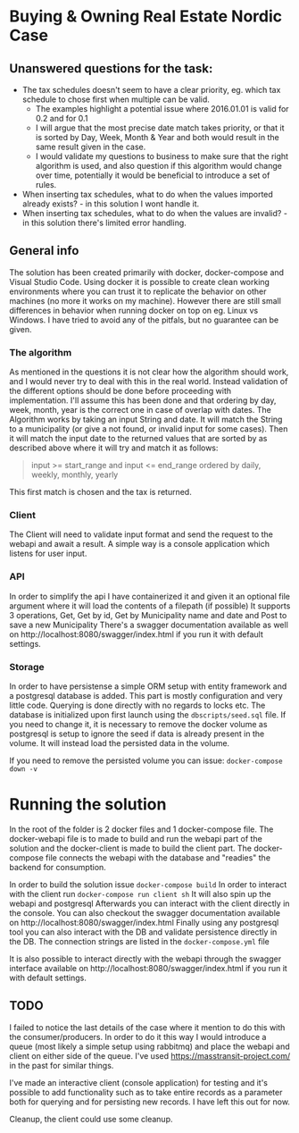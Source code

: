 # Buying & Owning Real Estate Nordic Case

## Unanswered questions for the task:

* The tax schedules doesn't seem to have a clear priority, eg. which tax schedule to chose first when multiple can be valid.
  * The examples highlight a potential issue where 2016.01.01 is valid for 0.2 and for 0.1
  * I will argue that the most precise date match takes priority, or that it is sorted by Day, Week, Month & Year and both would result in the same result given in the case.
  * I would validate my questions to business to make sure that the right algorithm is used, and also question if this algorithm would change over time, potentially it would be beneficial to introduce a set of rules.
* When inserting tax schedules, what to do when the values imported already exists? - in this solution I wont handle it.
* When inserting tax schedules, what to do when the values are invalid? - in this solution there's limited error handling.

## General info
The solution has been created primarily with docker, docker-compose and Visual Studio Code.
Using docker it is possible to create clean working environments where you can trust it to replicate the behavior on other machines (no more it works on my machine). However there are still small differences in behavior when running docker on top on eg. Linux vs Windows. I have tried to avoid any of the pitfals, but no guarantee can be given.

### The algorithm
As mentioned in the questions it is not clear how the algorithm should work, and I would never try to deal with this in the real world. Instead validation of the different options should be done before proceeding with implementation.
I'll assume this has been done and that ordering by day, week, month, year is the correct one in case of overlap with dates.
The Algorithm works by taking an input String and date. It will match the String to a municipality (or give a not found, or invalid input for some cases).
Then it will match the input date to the returned values that are sorted by as described above where it will try and match it as follows:
> input >= start_range and input <= end_range ordered by daily, weekly, monthly, yearly

This first match is chosen and the tax is returned.

### Client
The Client will need to validate input format and send the request to the webapi and await a result.
A simple way is a console application which listens for user input.

### API
In order to simplify the api I have containerized it and given it an optional file argument where it will load the contents of a filepath (if possible)
It supports 3 operations, Get, Get by id, Get by Municipality name and date and Post to save a new Municipality
There's a swagger documentation available as well on http://localhost:8080/swagger/index.html if you run it with default settings.

### Storage
In order to have persistense a simple ORM setup with entity framework and a postgresql database is added.
This part is mostly configuration and very little code.
Querying is done directly with no regards to locks etc.
The database is initialized upon first launch using the `dbscripts/seed.sql` file.
If you need to change it, it is necessary to remove the docker volume as postgresql is setup to ignore the seed if data is already present in the volume. It will instead load the persisted data in the volume.

If you need to remove the persisted volume you can issue: `docker-compose down -v`

# Running the solution
In the root of the folder is 2 docker files and 1 docker-compose file.
The docker-webapi file is to made to build and run the webapi part of the solution and the docker-client is made to build the client part.
The docker-compose file connects the webapi with the database and "readies" the backend for consumption.

In order to build the solution issue `docker-compose build`
In order to interact with the client run `docker-compose run client sh` It will also spin up the webapi and postgresql
Afterwards you can interact with the client directly in the console. You can also checkout the swagger documentation available on http://localhost:8080/swagger/index.html
Finally using any postgresql tool you can also interact with the DB and validate persistence directly in the DB.
The connection strings are listed in the `docker-compose.yml` file

It is also possible to interact directly with the webapi through the swagger interface available on http://localhost:8080/swagger/index.html if you run it with default settings.

## TODO

I failed to notice the last details of the case where it mention to do this with the consumer/producers. In order to do it this way I would introduce a queue (most likely a simple setup using rabbitmq) and place the webapi and client on either side of the queue.
I've used https://masstransit-project.com/ in the past for similar things.

I've made an interactive client (console application) for testing and it's possible to add functionality such as to take entire records as a parameter both for querying and for persisting new records. I have left this out for now.

Cleanup, the client could use some cleanup.
